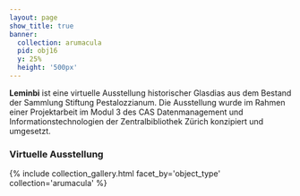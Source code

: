 ```yaml
---
layout: page
show_title: true
banner:
  collection: arumacula
  pid: obj16
  y: 25%
  height: '500px'
---
```


__Leminbi__ ist eine virtuelle Ausstellung historischer Glasdias aus dem Bestand der Sammlung Stiftung Pestalozzianum. Die Ausstellung wurde im Rahmen einer Projektarbeit im Modul 3 des CAS Datenmanagement und Informationstechnologien der Zentralbibliothek Zürich konzipiert und umgesetzt.  

### Virtuelle Ausstellung

{% include collection_gallery.html facet_by='object_type' collection='arumacula' %}
